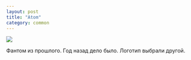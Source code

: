 ```yaml
---
layout: post
title: "Atom"
category: common
---
```

![](https://pics.livejournal.com/quillcraft/pic/001pxfq0)

Фантом из прошлого. Год назад дело было. Логотип выбрали другой.
